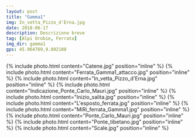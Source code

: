 ```yaml
---
layout: post
title: "Gamma1"
img: In_vetta_Pizzo_d'Erna.jpg
date: 2018-06-17
description: Descrizione breve
tag: [Alpi Orobie, Ferrata]
img_dir: gamma1
gps: 45.964769,9.802108
---
```


<div>
{% include photo.html content="Catene.jpg" position="inline" %}
{% include photo.html content="Ferrata_Gamma1_attacco.jpg" position="inline" %}
{% include photo.html content="In_vetta_Pizzo_d'Erna.jpg" position="inline" %}
{% include photo.html content="Indicazione_Ponte_Carlo_Mauri.jpg" position="inline" %}
{% include photo.html content="Inizio_salita.jpg" position="inline" %}
{% include photo.html content="L'esposto_ferrata.jpg" position="inline" %}
{% include photo.html content="MiRi_ferrata_Gamma1.jpg" position="inline" %}
{% include photo.html content="Ponte_Carlo_Mauri.jpg" position="inline" %}
{% include photo.html content="Ponte_tibetano.jpg" position="inline" %}
{% include photo.html content="Scale.jpg" position="inline" %}
</div>
